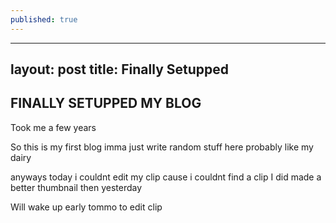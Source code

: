 ```yaml
---
published: true
---
```

---
layout: post
title: Finally Setupped
---

## FINALLY SETUPPED MY BLOG

Took me a few years

So this is my first blog imma just write random stuff here probably like my dairy

anyways today i couldnt edit my clip cause i couldnt find a clip
I did made a better thumbnail then yesterday

Will wake up early tommo to edit clip
